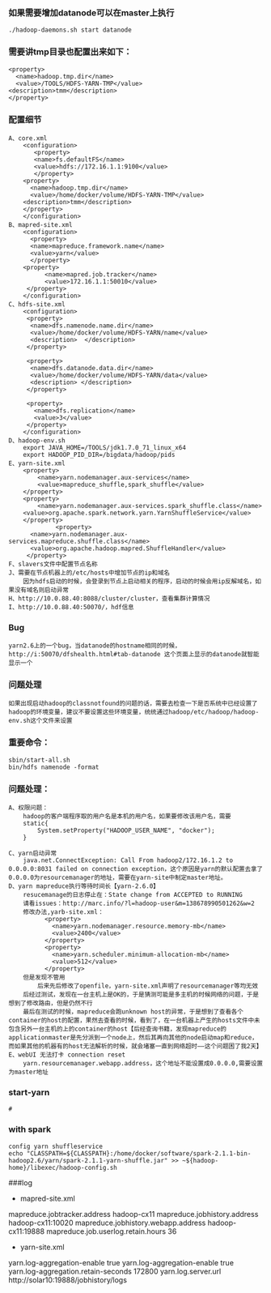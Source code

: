### 如果需要增加datanode可以在master上执行
	./hadoop-daemons.sh start datanode
### 需要讲tmp目录也配置出来如下：
	<property>
	  <name>hadoop.tmp.dir</name>
	  <value>/TOOLS/HDFS-YARN-TMP</value>
	<description>tmm</description> 
	</property>
### 配置细节
	A、core.xml
		<configuration>
		   <property>
		   <name>fs.defaultFS</name>
		   <value>hdfs://172.16.1.1:9100</value>
		   </property>
		<property>
		  <name>hadoop.tmp.dir</name>
		  <value>/home/docker/volume/HDFS-YARN-TMP</value>
		<description>tmm</description>
		</property>
		</configuration>
	B、mapred-site.xml
		<configuration>
		  <property> 
		  <name>mapreduce.framework.name</name> 
		  <value>yarn</value> 
		  </property> 
		<property> 
		      <name>mapred.job.tracker</name>
		      <value>172.16.1.1:50010</value>
		 </property>
		</configuration>
	C、hdfs-site.xml
		<configuration>
		 <property> 
		  <name>dfs.namenode.name.dir</name> 
		  <value>/home/docker/volume/HDFS-YARN/name</value>
		  <description>  </description> 
		 </property> 

		 <property> 
		  <name>dfs.datanode.data.dir</name> 
		  <value>/home/docker/volume/HDFS-YARN/data</value>
		  <description> </description> 
		 </property> 

		 <property> 
		   <name>dfs.replication</name>
		   <value>3</value>
		 </property>
		</configuration>
	D、hadoop-env.sh
		export JAVA_HOME=/TOOLS/jdk1.7.0_71_linux_x64
		export HADOOP_PID_DIR=/bigdata/hadoop/pids
	E、yarn-site.xml
		<property>
			<name>yarn.nodemanager.aux-services</name>
			<value>mapreduce_shuffle,spark_shuffle</value>
		</property>
		<property>
			<name>yarn.nodemanager.aux-services.spark_shuffle.class</name>
		<value>org.apache.spark.network.yarn.YarnShuffleService</value>
		</property>
				 <property>
		  <name>yarn.nodemanager.aux-services.mapreduce.shuffle.class</name>
		  <value>org.apache.hadoop.mapred.ShuffleHandler</value>
		 </property>
	F、slavers文件中配置节点名称
	J、需要在节点机器上的/etc/hosts中增加节点的ip和域名
		因为hdfs启动的时候，会登录到节点上启动相关的程序，启动的时候会用ip反解域名，如果没有域名则启动异常
	H、http://10.0.88.40:8088/cluster/cluster，查看集群计算情况
	I、http://10.0.88.40:50070/，hdf信息
### Bug
	yarn2.6上的一个bug，当datanode的hostname相同的时候，http://i:50070/dfshealth.html#tab-datanode 这个页面上显示的datanode就智能显示一个
### 问题处理
	如果出现启动hadoop的classnotfound的问题的话，需要去检查一下是否系统中已经设置了hadoop的环境变量，建议不要设置这些环境变量，统统通过hadoop/etc/hadoop/hadoop-env.sh这个文件来设置
### 重要命令：
	sbin/start-all.sh
	bin/hdfs namenode -format
### 问题处理：
	A、权限问题：
		hadoop的客户端程序取的用户名是本机的用户名，如果要修改该用户名，需要
		static{
			System.setProperty("HADOOP_USER_NAME", "docker");
		}

	C、yarn启动异常
		java.net.ConnectException: Call From hadoop2/172.16.1.2 to 0.0.0.0:8031 failed on connection exception，这个原因是yarn的默认配置去拿了0.0.0.0为resourcemanager的地址，需要在yarn-site中制定master地址。
	D、yarn mapreduce执行等待时间长【yarn-2.6.0】
		resucemanage的日志停止在：State change from ACCEPTED to RUNNING
		请看issues：http://marc.info/?l=hadoop-user&m=138678990501262&w=2
		修改办法,yarb-site.xml：
			  <property>
			    <name>yarn.nodemanager.resource.memory-mb</name>
			    <value>2400</value>
			  </property>
			  <property>
			    <name>yarn.scheduler.minimum-allocation-mb</name>
			    <value>512</value>
			  </property>
		但是发现不管用
			后来先后修改了openfile，yarn-site.xml声明了resourcemanager等均无效
		后经过测试，发现在一台主机上是OK的，于是猜测可能是多主机的时候网络的问题，于是想到了修改路由，但是仍然不行
		最后在测试的时候，mapreduce会跑unknown host的异常，于是想到了查看各个container的host的配置，果然去查看的时候，看到了，在一台机器上产生的hosts文件中未包含另外一台主机的上的container的host【后经查询书籍，发现mapreduce的applicationmaster是先分派到一个node上，然后其再向其他的node启动map和reduce，而如果其他的机器有的host无法解析的时候，就会堵塞一直到网络超时——这个问题困了我2天】
	E、webUI 无法打卡 connection reset
		yarn.resourcemanager.webapp.address，这个地址不能设置成0.0.0.0,需要设置为master地址
### start-yarn
	#
### with spark
	config yarn shuffleservice
	echo "CLASSPATH=${CLASSPATH}:/home/docker/software/spark-2.1.1-bin-hadoop2.6/yarn/spark-2.1.1-yarn-shuffle.jar" >> ~${hadoop-home}/libexec/hadoop-config.sh
		
###log

+ mapred-site.xml
<property> 
      <name>mapreduce.jobtracker.address</name>
      <value>hadoop-cx11</value>
</property>
<property> 
      <name>mapreduce.jobhistory.address</name>
      <value>hadoop-cx11:10020</value>
</property>
<property> 
      <name>mapreduce.jobhistory.webapp.address</name>
      <value>hadoop-cx11:19888</value>
</property>
<property>
    <name>mapreduce.job.userlog.retain.hours</name>
    <value>36</value>
</property>

+ yarn-site.xml
   
<property>
    <name>yarn.log-aggregation-enable</name>
    <value>true</value>
</property>
<property>
    <name>yarn.log-aggregation-enable</name>
    <value>true</value>
</property>
<property>
    <name>yarn.log-aggregation.retain-seconds</name>
    <value>172800</value>
</property>
<property>
    <name>yarn.log.server.url</name>
    <value>http://solar10:19888/jobhistory/logs</value>
</property>